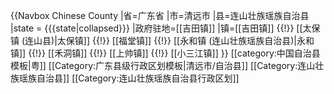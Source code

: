 {{Navbox Chinese County
|省=广东省
|市=清远市
|县=连山壮族瑶族自治县
|state = {{{state<includeonly>|collapsed</includeonly>}}}
|政府驻地=[[吉田镇]]
|镇=[[吉田镇]] {{!}} [[太保镇 (连山县)|太保镇]] {{!}} [[福堂镇]] {{!}} [[永和镇 (连山壮族瑶族自治县)|永和镇]] {{!}} [[禾洞镇]] {{!}} [[上帅镇]] {{!}} [[小三江镇]]
}}<noinclude>
[[category:中国自治县模板|粤]]
[[Category:广东县级行政区划模板|清远市/自治县]]
[[Category:连山壮族瑶族自治县]]
[[Category:连山壮族瑶族自治县行政区划]]
</noinclude>